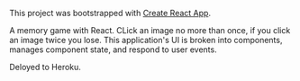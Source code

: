 This project was bootstrapped with [Create React App](https://github.com/facebook/create-react-app).


A memory game with React. CLick an image no more than once, if you click an image twice you lose. This application's UI is broken into components, manages component state, and respond to user events.

Deloyed to Heroku.
